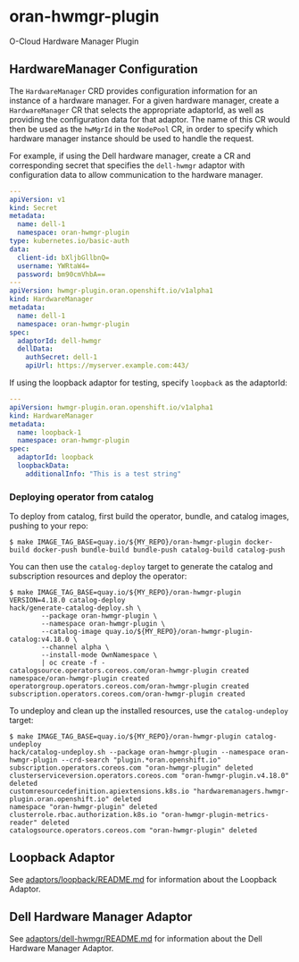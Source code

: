 # oran-hwmgr-plugin

O-Cloud Hardware Manager Plugin

## HardwareManager Configuration

The `HardwareManager` CRD provides configuration information for an instance of a hardware manager. For a given hardware manager, create a `HardwareManager` CR that selects the appropriate adaptorId, as well as providing the configuration data for that adaptor. The name of this CR would then be used as the `hwMgrId` in the `NodePool` CR, in order to specify which hardware manager instance should be used to handle the request.

For example, if using the Dell hardware manager, create a CR and corresponding secret that specifies the `dell-hwmgr` adaptor with configuration data to allow communication to the hardware manager.

```yaml
---
apiVersion: v1
kind: Secret
metadata:
  name: dell-1
  namespace: oran-hwmgr-plugin
type: kubernetes.io/basic-auth
data:
  client-id: bXljbGllbnQ=
  username: YWRtaW4=
  password: bm90cmVhbA==
---
apiVersion: hwmgr-plugin.oran.openshift.io/v1alpha1
kind: HardwareManager
metadata:
  name: dell-1
  namespace: oran-hwmgr-plugin
spec:
  adaptorId: dell-hwmgr
  dellData:
    authSecret: dell-1
    apiUrl: https://myserver.example.com:443/
```

If using the loopback adaptor for testing, specify `loopback` as the adaptorId:

```yaml
---
apiVersion: hwmgr-plugin.oran.openshift.io/v1alpha1
kind: HardwareManager
metadata:
  name: loopback-1
  namespace: oran-hwmgr-plugin
spec:
  adaptorId: loopback
  loopbackData:
    additionalInfo: "This is a test string"
```

### Deploying operator from catalog

To deploy from catalog, first build the operator, bundle, and catalog images, pushing to your repo:

```console
$ make IMAGE_TAG_BASE=quay.io/${MY_REPO}/oran-hwmgr-plugin docker-build docker-push bundle-build bundle-push catalog-build catalog-push
```

You can then use the `catalog-deploy` target to generate the catalog and subscription resources and deploy the operator:

```console
$ make IMAGE_TAG_BASE=quay.io/${MY_REPO}/oran-hwmgr-plugin VERSION=4.18.0 catalog-deploy
hack/generate-catalog-deploy.sh \
        --package oran-hwmgr-plugin \
        --namespace oran-hwmgr-plugin \
        --catalog-image quay.io/${MY_REPO}/oran-hwmgr-plugin-catalog:v4.18.0 \
        --channel alpha \
        --install-mode OwnNamespace \
        | oc create -f -
catalogsource.operators.coreos.com/oran-hwmgr-plugin created
namespace/oran-hwmgr-plugin created
operatorgroup.operators.coreos.com/oran-hwmgr-plugin created
subscription.operators.coreos.com/oran-hwmgr-plugin created
```

To undeploy and clean up the installed resources, use the `catalog-undeploy` target:

```console
$ make IMAGE_TAG_BASE=quay.io/${MY_REPO}/oran-hwmgr-plugin catalog-undeploy
hack/catalog-undeploy.sh --package oran-hwmgr-plugin --namespace oran-hwmgr-plugin --crd-search "plugin.*oran.openshift.io"
subscription.operators.coreos.com "oran-hwmgr-plugin" deleted
clusterserviceversion.operators.coreos.com "oran-hwmgr-plugin.v4.18.0" deleted
customresourcedefinition.apiextensions.k8s.io "hardwaremanagers.hwmgr-plugin.oran.openshift.io" deleted
namespace "oran-hwmgr-plugin" deleted
clusterrole.rbac.authorization.k8s.io "oran-hwmgr-plugin-metrics-reader" deleted
catalogsource.operators.coreos.com "oran-hwmgr-plugin" deleted
```

## Loopback Adaptor

See [adaptors/loopback/README.md](adaptors/loopback/README.md) for information about the Loopback Adaptor.

## Dell Hardware Manager Adaptor

See [adaptors/dell-hwmgr/README.md](adaptors/dell-hwmgr/README.md) for information about the Dell Hardware Manager Adaptor.
